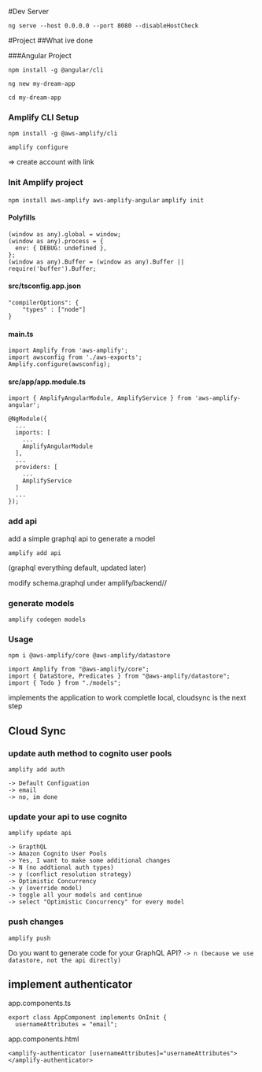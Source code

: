 #Dev Server

`ng serve --host 0.0.0.0 --port 8080 --disableHostCheck`

#Project
##What ive done

###Angular Project

`npm install -g @angular/cli`

`ng new my-dream-app`

`cd my-dream-app`


### Amplify CLI Setup

`npm install -g @aws-amplify/cli`

`amplify configure`

=> create account with link


### Init Amplify project

`npm install aws-amplify aws-amplify-angular`
`amplify init`

#### Polyfills
```
(window as any).global = window;
(window as any).process = {
  env: { DEBUG: undefined },
};
(window as any).Buffer = (window as any).Buffer || require('buffer').Buffer;
```

#### src/tsconfig.app.json
```
"compilerOptions": {
    "types" : ["node"]
}
```

#### main.ts
```
import Amplify from 'aws-amplify';
import awsconfig from './aws-exports';
Amplify.configure(awsconfig);
```

#### src/app/app.module.ts 
```
import { AmplifyAngularModule, AmplifyService } from 'aws-amplify-angular';

@NgModule({
  ...
  imports: [
    ...
    AmplifyAngularModule
  ],
  ...
  providers: [
    ...
    AmplifyService
  ]
  ...
});
```



### add api

add a simple graphql api to generate a model

`amplify add api`

(graphql everything default, updated later)

modify schema.graphql under amplify/backend/<project>/

### generate models

`amplify codegen models`

### Usage

`npm i @aws-amplify/core @aws-amplify/datastore`

```
import Amplify from "@aws-amplify/core";
import { DataStore, Predicates } from "@aws-amplify/datastore";
import { Todo } from "./models";
```

implements the application to work completle local, cloudsync is the next step

## Cloud Sync

### update auth method to cognito user pools

`amplify add auth`
```
-> Default Configuation
-> email
-> no, im done
```

### update your api to use cognito

`amplify update api`
```
-> GrapthQL
-> Amazon Cognito User Pools
-> Yes, I want to make some additional changes
-> N (no addtional auth types)
-> y (conflict resolution strategy)
-> Optimistic Concurrency
-> y (override model)
-> toggle all your models and continue
-> select "Optimistic Concurrency" for every model
```

### push changes

`amplify push`

Do you want to generate code for your GraphQL API?
`-> n (because we use datastore, not the api directly)`

## implement authenticator 

app.components.ts
``` 
export class AppComponent implements OnInit {
  usernameAttributes = "email"; 
```

app.components.html
```
<amplify-authenticator [usernameAttributes]="usernameAttributes"></amplify-authenticator>
``` 

